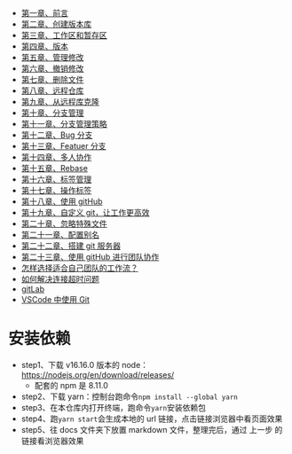 - [第一章、前言](./docs/git_manual/chapter1.md)
- [第二章、创建版本库](./docs/git_manual/chapter2.md)
- [第三章、工作区和暂存区](./docs/git_manual/chapter3.md)
- [第四章、版本](./docs/git_manual/chapter4.md)
- [第五章、管理修改](./docs/git_manual/chapter5.md)
- [第六章、撤销修改](./docs/git_manual/chapter6.md)
- [第七章、删除文件](./docs/git_manual/chapter7.md)
- [第八章、远程仓库](./docs/git_manual/chapter8.md)
- [第九章、从远程库克隆](./docs/git_manual/chapter9.md)
- [第十章、分支管理](./docs/git_manual/chapter10.md)
- [第十一章、分支管理策略](./docs/git_manual/chapter11.md)
- [第十二章、Bug 分支](./docs/git_manual/chapter12.md)
- [第十三章、Featuer 分支](./docs/git_manual/chapter13.md)
- [第十四章、多人协作](./docs/git_manual/chapter14.md)
- [第十五章、Rebase](./docs/git_manual/chapter15.md)
- [第十六章、标签管理](./docs/git_manual/chapter16.md)
- [第十七章、操作标签](./docs/git_manual/chapter17.md)
- [第十八章、使用 gitHub](./docs/git_manual/chapter18.md)
- [第十九章、自定义 git，让工作更高效](./docs/git_manual/chapter19.md)
- [第二十章、忽略特殊文件](./docs/git_manual/chapter20.md)
- [第二十一章、配置别名](./docs/git_manual/chapter21.md)
- [第二十二章、搭建 git 服务器](./docs/git_manual/chapter22.md)
- [第二十三章、使用 gitHub 进行团队协作](./docs/git_manual/chapter23.md)
- [怎样选择适合自己团队的工作流？](./docs/question/team-work-flow.md)
- [如何解决连接超时问题](./docs/question/time_out.md)
- [gitLab](./docs/GitLab/GitLab.md)
- [VSCode 中使用 Git](./docs/git_manual/vscode_git.md)

# 安装依赖

- step1、下载 v16.16.0 版本的 node：https://nodejs.org/en/download/releases/
  - 配套的 npm 是 8.11.0
- step2、下载 yarn：控制台跑命令`npm install --global yarn`
- step3、在本仓库内打开终端，跑命令`yarn`安装依赖包
- step4、跑`yarn start`会生成本地的 url 链接，点击链接浏览器中看页面效果
- step5、往 docs 文件夹下放置 markdown 文件，整理完后，通过 上一步 的链接看浏览器效果
